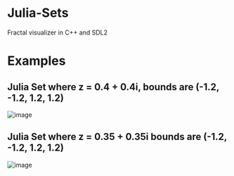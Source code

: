 # Julia-Sets
Fractal visualizer in C++ and SDL2 

# Examples
## Julia Set where z = 0.4 + 0.4i, bounds are (-1.2, -1.2, 1.2, 1.2)
![image](https://github.com/user-attachments/assets/3e8bcc7d-7ee4-4a8b-8fcc-69ff07d2b1da)

## Julia Set where z = 0.35 + 0.35i bounds are (-1.2, -1.2, 1.2, 1.2)
![image](https://github.com/user-attachments/assets/4b9b9aa6-8088-44bf-9863-ff78fd2ae959)
